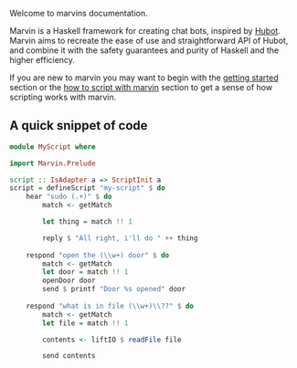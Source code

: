 Welcome to marvins documentation.

Marvin is a Haskell framework for creating chat bots, inspired by [Hubot](https://hubot.github.com).
Marvin aims to recreate the ease of use and straightforward API of Hubot, and combine it with the safety guarantees and purity of Haskell and the higher efficiency.

If you are new to marvin you may want to begin with the [getting started](getting-started) section or the [how to script with marvin](scripting) section to get a sense of how scripting works with marvin.

## A quick snippet of code

```Haskell
module MyScript where

import Marvin.Prelude

script :: IsAdapter a => ScriptInit a
script = defineScript "my-script" $ do
    hear "sudo (.+)" $ do
        match <- getMatch

        let thing = match !! 1

        reply $ "All right, i'll do " ++ thing
    
    respond "open the (\\w+) door" $ do
        match <- getMatch
        let door = match !! 1
        openDoor door
        send $ printf "Door %s opened" door
    
    respond "what is in file (\\w+)\\??" $ do
        match <- getMatch 
        let file = match !! 1

        contents <- liftIO $ readFile file

        send contents
```